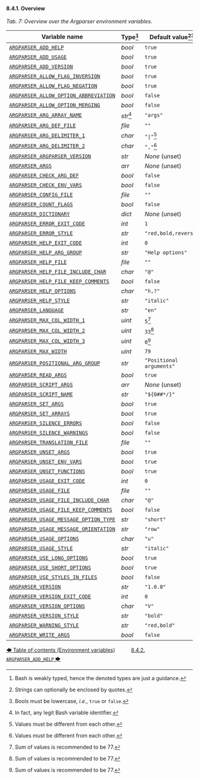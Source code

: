#### 8.4.1. Overview

<!-- <table caption="Overview over the Argparser environment variables"> -->
*Tab. 7: Overview over the Argparser environment variables.*

| Variable name                                                                      | Type[^14]  | Default value[^15][^16]  |
| ---------------------------------------------------------------------------------- | ---------- | ------------------------ |
| [`ARGPARSER_ADD_HELP`](environment_variables.md#842-argparser_add_help)                                    | *bool*     | `true`                   |
| [`ARGPARSER_ADD_USAGE`](environment_variables.md#843-argparser_add_usage)                                  | *bool*     | `true`                   |
| [`ARGPARSER_ADD_VERSION`](environment_variables.md#844-argparser_add_version)                              | *bool*     | `true`                   |
| [`ARGPARSER_ALLOW_FLAG_INVERSION`](environment_variables.md#845-argparser_allow_flag_inversion)            | *bool*     | `true`                   |
| [`ARGPARSER_ALLOW_FLAG_NEGATION`](environment_variables.md#846-argparser_allow_flag_negation)              | *bool*     | `true`                   |
| [`ARGPARSER_ALLOW_OPTION_ABBREVIATION`](environment_variables.md#847-argparser_allow_option_abbreviation)  | *bool*     | `false`                  |
| [`ARGPARSER_ALLOW_OPTION_MERGING`](environment_variables.md#848-argparser_allow_option_merging)            | *bool*     | `false`                  |
| [`ARGPARSER_ARG_ARRAY_NAME`](environment_variables.md#849-argparser_arg_array_name)                        | *str*[^17] | `"args"`                 |
| [`ARGPARSER_ARG_DEF_FILE`](environment_variables.md#8410-argparser_arg_def_file)                           | *file*     | `""`                     |
| [`ARGPARSER_ARG_DELIMITER_1`](environment_variables.md#8411-argparser_arg_delimiter_1)                     | *char*     | `"\|"`[^18]              |
| [`ARGPARSER_ARG_DELIMITER_2`](environment_variables.md#8412-argparser_arg_delimiter_2)                     | *char*     | `","`[^18]               |
| [`ARGPARSER_ARGPARSER_VERSION`](environment_variables.md#8413-argparser_argparser_version)                 | *str*      | *None* (unset)           |
| [`ARGPARSER_ARGS`](environment_variables.md#8414-argparser_args)                                           | *arr*      | *None* (unset)           |
| [`ARGPARSER_CHECK_ARG_DEF`](environment_variables.md#8415-argparser_check_arg_def)                         | *bool*     | `false`                  |
| [`ARGPARSER_CHECK_ENV_VARS`](environment_variables.md#8416-argparser_check_env_vars)                       | *bool*     | `false`                  |
| [`ARGPARSER_CONFIG_FILE`](environment_variables.md#8417-argparser_config_file)                             | *file*     | `""`                     |
| [`ARGPARSER_COUNT_FLAGS`](environment_variables.md#8418-argparser_count_flags)                             | *bool*     | `false`                  |
| [`ARGPARSER_DICTIONARY`](environment_variables.md#8419-argparser_dictionary)                               | *dict*     | *None* (unset)           |
| [`ARGPARSER_ERROR_EXIT_CODE`](environment_variables.md#8420-argparser_error_exit_code)                     | *int*      | `1`                      |
| [`ARGPARSER_ERROR_STYLE`](environment_variables.md#8421-argparser_error_style)                             | *str*      | `"red,bold,reverse"`     |
| [`ARGPARSER_HELP_EXIT_CODE`](environment_variables.md#8424-argparser_help_exit_code)                       | *int*      | `0`                      |
| [`ARGPARSER_HELP_ARG_GROUP`](environment_variables.md#8422-argparser_help_arg_group)                       | *str*      | `"Help options"`         |
| [`ARGPARSER_HELP_FILE`](environment_variables.md#8425-argparser_help_file)                                 | *file*     | `""`                     |
| [`ARGPARSER_HELP_FILE_INCLUDE_CHAR`](environment_variables.md#8426-argparser_help_file_include_char)       | *char*     | `"@"`                    |
| [`ARGPARSER_HELP_FILE_KEEP_COMMENTS`](environment_variables.md#8427-argparser_help_file_keep_comments)     | *bool*     | `false`                  |
| [`ARGPARSER_HELP_OPTIONS`](environment_variables.md#8428-argparser_help_options)                           | *char*     | `"h,?"`                  |
| [`ARGPARSER_HELP_STYLE`](environment_variables.md#8429-argparser_help_style)                               | *str*      | `"italic"`               |
| [`ARGPARSER_LANGUAGE`](environment_variables.md#8430-argparser_language)                                   | *str*      | `"en"`                   |
| [`ARGPARSER_MAX_COL_WIDTH_1`](environment_variables.md#8431-argparser_max_col_width_1)                     | *uint*     | `5`[^19]                 |
| [`ARGPARSER_MAX_COL_WIDTH_2`](environment_variables.md#8432-argparser_max_col_width_2)                     | *uint*     | `33`[^19]                |
| [`ARGPARSER_MAX_COL_WIDTH_3`](environment_variables.md#8433-argparser_max_col_width_3)                     | *uint*     | `0`[^19]                 |
| [`ARGPARSER_MAX_WIDTH`](environment_variables.md#8434-argparser_max_width)                                 | *uint*     | `79`                     |
| [`ARGPARSER_POSITIONAL_ARG_GROUP`](environment_variables.md#8435-argparser_positional_arg_group)           | *str*      | `"Positional arguments"` |
| [`ARGPARSER_READ_ARGS`](environment_variables.md#8436-argparser_read_args)                                 | *bool*     | `true`                   |
| [`ARGPARSER_SCRIPT_ARGS`](environment_variables.md#8437-argparser_script_args)                             | *arr*      | *None* (unset)           |
| [`ARGPARSER_SCRIPT_NAME`](environment_variables.md#8438-argparser_script_name)                             | *str*      | `"${0##*/}"`             |
| [`ARGPARSER_SET_ARGS`](environment_variables.md#8439-argparser_set_args)                                   | *bool*     | `true`                   |
| [`ARGPARSER_SET_ARRAYS`](environment_variables.md#8440-argparser_set_arrays)                               | *bool*     | `true`                   |
| [`ARGPARSER_SILENCE_ERRORS`](environment_variables.md#8441-argparser_silence_errors)                       | *bool*     | `false`                  |
| [`ARGPARSER_SILENCE_WARNINGS`](environment_variables.md#8442-argparser_silence_warnings)                   | *bool*     | `false`                  |
| [`ARGPARSER_TRANSLATION_FILE`](environment_variables.md#8443-argparser_translation_file)                   | *file*     | `""`                     |
| [`ARGPARSER_UNSET_ARGS`](environment_variables.md#8444-argparser_unset_args)                               | *bool*     | `true`                   |
| [`ARGPARSER_UNSET_ENV_VARS`](environment_variables.md#8445-argparser_unset_env_vars)                       | *bool*     | `true`                   |
| [`ARGPARSER_UNSET_FUNCTIONS`](environment_variables.md#8446-argparser_unset_functions)                     | *bool*     | `true`                   |
| [`ARGPARSER_USAGE_EXIT_CODE`](environment_variables.md#8447-argparser_usage_exit_code)                     | *int*      | `0`                      |
| [`ARGPARSER_USAGE_FILE`](environment_variables.md#8448-argparser_usage_file)                               | *file*     | `""`                     |
| [`ARGPARSER_USAGE_FILE_INCLUDE_CHAR`](environment_variables.md#8449-argparser_usage_file_include_char)     | *char*     | `"@"`                    |
| [`ARGPARSER_USAGE_FILE_KEEP_COMMENTS`](environment_variables.md#8450-argparser_usage_file_keep_comments)   | *bool*     | `false`                  |
| [`ARGPARSER_USAGE_MESSAGE_OPTION_TYPE`](environment_variables.md#8451-argparser_usage_message_option_type) | *str*      | `"short"`                |
| [`ARGPARSER_USAGE_MESSAGE_ORIENTATION`](environment_variables.md#8452-argparser_usage_message_orientation) | *str*      | `"row"`                  |
| [`ARGPARSER_USAGE_OPTIONS`](environment_variables.md#8453-argparser_usage_options)                         | *char*     | `"u"`                    |
| [`ARGPARSER_USAGE_STYLE`](environment_variables.md#8454-argparser_usage_style)                             | *str*      | `"italic"`               |
| [`ARGPARSER_USE_LONG_OPTIONS`](environment_variables.md#8455-argparser_use_long_options)                   | *bool*     | `true`                   |
| [`ARGPARSER_USE_SHORT_OPTIONS`](environment_variables.md#8456-argparser_use_short_options)                 | *bool*     | `true`                   |
| [`ARGPARSER_USE_STYLES_IN_FILES`](environment_variables.md#8457-argparser_use_styles_in_files)             | *bool*     | `false`                  |
| [`ARGPARSER_VERSION`](environment_variables.md#8458-argparser_version)                                     | *str*      | `"1.0.0"`                |
| [`ARGPARSER_VERSION_EXIT_CODE`](environment_variables.md#8459-argparser_version_exit_code)                 | *int*      | `0`                      |
| [`ARGPARSER_VERSION_OPTIONS`](environment_variables.md#8460-argparser_version_options)                     | *char*     | `"V"`                    |
| [`ARGPARSER_VERSION_STYLE`](environment_variables.md#8461-argparser_version_style)                         | *str*      | `"bold"`                 |
| [`ARGPARSER_WARNING_STYLE`](environment_variables.md#8462-argparser_warning_style)                         | *str*      | `"red,bold"`             |
| [`ARGPARSER_WRITE_ARGS`](environment_variables.md#8463-argparser_write_args)                               | *bool*     | `false`                  |

[^14]: Bash is weakly typed, hence the denoted types are just a guidance.
[^15]: Strings can optionally be enclosed by quotes.
[^16]: Bools must be lowercase, *i.e.*, `true` or `false`.
[^17]: In fact, any legit Bash variable identifier.
[^18]: Values must be different from each other.
[^19]: Sum of values is recommended to be 77.

[&#129092;&nbsp;Table of contents (Environment variables)](toc.md)
&nbsp;&nbsp;&nbsp;&nbsp;&nbsp;&nbsp;&nbsp;&nbsp;&nbsp;&nbsp;[8.4.2. `ARGPARSER_ADD_HELP`&nbsp;&#129094;](environment_variables.md)
